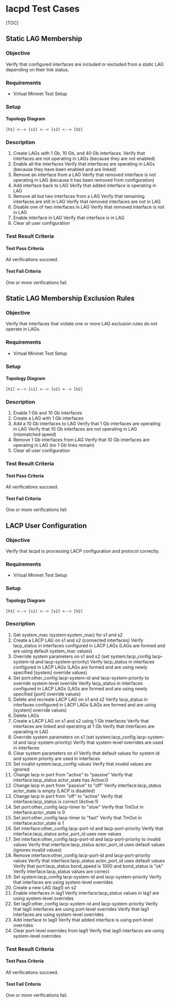 lacpd Test Cases
================

[TOC]

## Static LAG Membership
### Objective
Verify that configured interfaces are included or excluded from a static LAG depending on their link status.
### Requirements
 - Virtual Mininet Test Setup
### Setup
#### Topology Diagram
```
[h1] <--> [s1] <--> [s2] <--> [h2]
```
### Description ###
1. Create LAGs with 1 Gb, 10 Gb, and 40 Gb interfaces.
   Verify that interfaces are not operating in LAGs (because they are not enabled)
2. Enable all the interfaces
   Verify that interfaces are operating in LAGs (because they have been enabled and are linked)
3. Remove an interface from a LAG
   Verify that removed interface is not operating in LAG (because it has been removed from configuration)
4. Add interface back to LAG
   Verify that added interface is operating in LAG
5. Remove all but two interfaces from a LAG
   Verify that remaining interfaces are still in LAG
   Verify that removed interfaces are not in LAG
6. Disable one of two interfaces in LAG
   Verify that removed interface is not in LAG
7. Enable interface in LAG
   Verify that interface is in LAG
8. Clear all user configuration
### Test Result Criteria
#### Test Pass Criteria
All verifications succeed.
#### Test Fail Criteria
One or more verifications fail.

## Static LAG Membership Exclusion Rules
### Objective
Verify that interfaces that violate one or more LAG exclusion rules do not operate in LAGs.
### Requirements
 - Virtual Mininet Test Setup
### Setup
#### Topology Diagram
```
[h1] <--> [s1] <--> [s2] <--> [h2]
```
### Description
1. Enable 1 Gb and 10 Gb interfaces
2. Create a LAG with 1 Gb interfaces
3. Add a 10 Gb interfaces to LAG
   Verify that 1 Gb interfaces are operating in LAG
   Verify that 10 Gb interfaces are not operating in LAG (mismatched speed)
4. Remove 1 Gb interfaces from LAG
   Verify that 10 Gb interfaces are operating in LAG (no 1 Gb links remain)
5. Clear all user configuration
### Test Result Criteria
#### Test Pass Criteria
All verifications succeed.
#### Test Fail Criteria
One or more verifications fail.

## LACP User Configuration
### Objective
Verify that lacpd is processing LACP configuration and protocol correctly.
### Requirements
 - Virtual Mininet Test Setup
### Setup
#### Topology Diagram
```
[h1] <--> [s1] <--> [s2] <--> [h2]
```
### Description
1. Get system\_mac (system:system\_mac) for s1 and s2
2. Create a LACP LAG on s1 and s2 (connected interfaces)
   Verify lacp\_status in interfaces configured in LACP LAGs (LAGs are formed and are using default system\_mac values)
3. Override system parameters on s1 and s2 (set system:lacp\_config lacp-system-id and lacp-system-priority)
   Verify lacp\_status in interfaces configured in LACP LAGs (LAGs are formed and are using newly specified [system] override values)
4. Set port:other_config lacp-system-id and lacp-system-priority to override system-level override
   Verify lacp\_status in interfaces configured in LACP LAGs (LAGs are formed and are using newly specified [port] override values)
5. Delete and recreate LACP LAG on s1 and s2
   Verify lacp\_status in interfaces configured in LACP LAGs (LAGs are formed and are using [system] override values)
6. Delete LAGs
7. Create a LACP LAG on s1 and s2 using 1 Gb interfaces
   Verify that interfaces are linked and operating at 1 Gb
   Verify that interfaces are operating in LAG
8. Override system parameters on s1 (set system:lacp\_config lacp-system-id and lacp-system-priority)
   Verify that system-level overrides are used in interfaces
9. Clear system parameters on s1
   Verify that default values for system id and system priority are used in interfaces
10. Set invalid system:lacp\_config values
   Verify that invalid values are ignored
11. Change lacp in port from "active" to "passive"
   Verify that interface:lacp\_status actor\_state has Active:0
12. Change lacp in port from "passive" to "off"
   Verify interface:lacp\_status actor\_state is empty (LACP is disabled)
13. Change lacp in port from "off" to "active"
   Verify that interface:lacp\_status is correct (Active:1)
14. Set port:other\_config lacp-timer to "slow"
   Verify that TmOut in interface:actor\_state is 0
15. Set port:other\_config lacp-timer to "fast"
   Verify that TmOut in interface:actor\_state is 1
16. Set interface:other\_config lacp-port-id and lacp-port-priority
   Verify that interface:lacp\_status actor\_port\_id uses new values
17. Set interface:other\_config lacp-port-id and lacp-port-priority to invalid values
   Verify that interface:lacp\_status actor\_port\_id uses default values (ignores invalid values)
18. Remove interface:other\_config lacp-port-id and lacp-port-priority values
   Verify that interface:lacp\_status actor\_port\_id uses default values
   Verify that port:lacp\_status bond\_speed is 1000 and bond\_status is "ok"
   Verify interface:lacp\_status values are correct
19. Set system:lacp\_config lacp-system-id and lacp-system-priority
   Verify that interfaces are using system-level overrides
20. Create a new LAG (lag1) on s2
21. Enable interfaces in lag1
   Verify interface:lacp\_status values in lag1 are using system-level overrides
22. Set lag0:other\_config lacp-system-id and lacp-system-priority
   Verify that lag0 interfaces are using port-level overrides
   Verify that lag1 interfaces are using system-level overrides
23. Add interface to lag0
   Verify that added interface is using port-level overrides
24. Clear port-level overrides from lag0
   Verify that lag0 interfaces are using system-level overrides
### Test Result Criteria
#### Test Pass Criteria
All verifications succeed.
#### Test Fail Criteria
One or more verifications fail.
